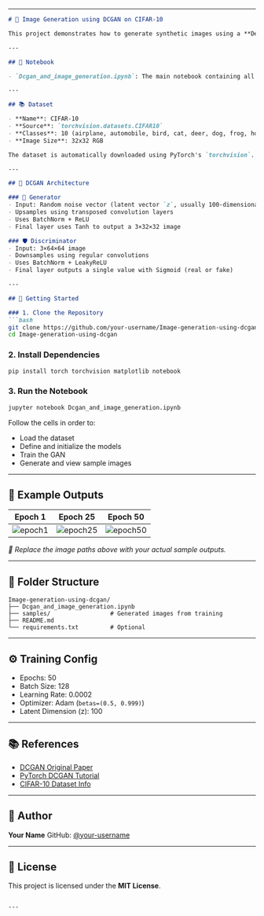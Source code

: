 
---

````markdown
# 🧠 Image Generation using DCGAN on CIFAR-10

This project demonstrates how to generate synthetic images using a **Deep Convolutional Generative Adversarial Network (DCGAN)** trained on the **CIFAR-10** dataset. It is implemented entirely in **Jupyter Notebook** using **PyTorch**.

---

## 📓 Notebook

- `Dcgan_and_image_generation.ipynb`: The main notebook containing all code for loading data, building the DCGAN model, training, and visualizing generated images.

---

## 📚 Dataset

- **Name**: CIFAR-10  
- **Source**: `torchvision.datasets.CIFAR10`  
- **Classes**: 10 (airplane, automobile, bird, cat, deer, dog, frog, horse, ship, truck)  
- **Image Size**: 32x32 RGB  

The dataset is automatically downloaded using PyTorch's `torchvision`.

---

## 🧠 DCGAN Architecture

### 🎨 Generator
- Input: Random noise vector (latent vector `z`, usually 100-dimensional)
- Upsamples using transposed convolution layers
- Uses BatchNorm + ReLU
- Final layer uses Tanh to output a 3×32×32 image

### 🛡️ Discriminator
- Input: 3×64×64 image
- Downsamples using regular convolutions
- Uses BatchNorm + LeakyReLU
- Final layer outputs a single value with Sigmoid (real or fake)

---

## 🚀 Getting Started

### 1. Clone the Repository
```bash
git clone https://github.com/your-username/Image-generation-using-dcgan.git
cd Image-generation-using-dcgan
````

### 2. Install Dependencies

```bash
pip install torch torchvision matplotlib notebook
```

### 3. Run the Notebook

```bash
jupyter notebook Dcgan_and_image_generation.ipynb
```

Follow the cells in order to:

* Load the dataset
* Define and initialize the models
* Train the GAN
* Generate and view sample images

---

## 📸 Example Outputs

| Epoch 1                        | Epoch 25                         | Epoch 50                         |
| ------------------------------ | -------------------------------- | -------------------------------- |
| ![epoch1](samples/epoch_1.png) | ![epoch25](samples/epoch_25.png) | ![epoch50](samples/epoch_50.png) |

*📌 Replace the image paths above with your actual sample outputs.*

---

## 📁 Folder Structure

```
Image-generation-using-dcgan/
├── Dcgan_and_image_generation.ipynb
├── samples/                 # Generated images from training
├── README.md
└── requirements.txt         # Optional
```

---

## ⚙️ Training Config

* Epochs: 50
* Batch Size: 128
* Learning Rate: 0.0002
* Optimizer: Adam (`betas=(0.5, 0.999)`)
* Latent Dimension (z): 100

---

## 📚 References

* [DCGAN Original Paper](https://arxiv.org/abs/1511.06434)
* [PyTorch DCGAN Tutorial](https://pytorch.org/tutorials/beginner/dcgan_faces_tutorial.html)
* [CIFAR-10 Dataset Info](https://www.cs.toronto.edu/~kriz/cifar.html)

---

## 👤 Author

**Your Name**
GitHub: [@your-username](https://github.com/your-username)

---

## 📄 License

This project is licensed under the **MIT License**.

```

---

```
